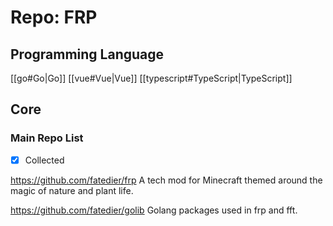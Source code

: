 # Repo: FRP
## Programming Language
[[go#Go|Go]] [[vue#Vue|Vue]] [[typescript#TypeScript|TypeScript]] 
## Core

### Main Repo List

- [X] Collected

https://github.com/fatedier/frp
A tech mod for Minecraft themed around the magic of nature and plant life. 

https://github.com/fatedier/golib
Golang packages used in frp and fft. 